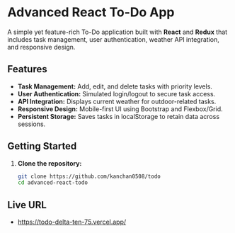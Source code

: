 # Advanced React To-Do App

A simple yet feature-rich To-Do application built with **React** and **Redux** that includes task management, user authentication, weather API integration, and responsive design.

## Features
- **Task Management:** Add, edit, and delete tasks with priority levels.
- **User Authentication:** Simulated login/logout to secure task access.
- **API Integration:** Displays current weather for outdoor-related tasks.
- **Responsive Design:** Mobile-first UI using Bootstrap and Flexbox/Grid.
- **Persistent Storage:** Saves tasks in localStorage to retain data across sessions.

## Getting Started
1. **Clone the repository:**
   ```bash
   git clone https://github.com/kanchan0508/todo
   cd advanced-react-todo

## Live URL 
 - https://todo-delta-ten-75.vercel.app/
